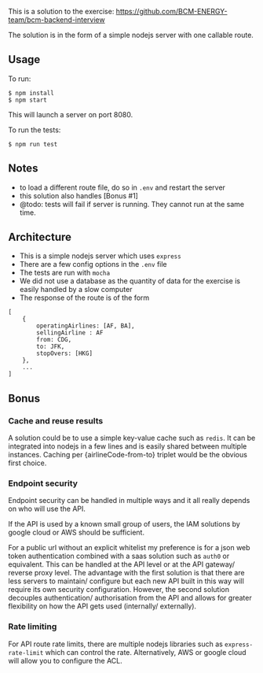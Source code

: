 This is a solution to the exercise: https://github.com/BCM-ENERGY-team/bcm-backend-interview

The solution is in the form of a simple nodejs server with one callable route.

## Usage
To run:
```
$ npm install
$ npm start
```
This will launch a server on port 8080.

To run the tests:
```
$ npm run test
```

## Notes
- to load a different route file, do so in `.env` and restart the server
- this solution also handles [Bonus #1]
- @todo: tests will fail if server is running. They cannot run at the same time.

## Architecture
- This is a simple nodejs server which uses `express`
- There are a few config options in the `.env` file
- The tests are run with `mocha`
- We did not use a database as the quantity of data for the exercise is easily handled by a slow computer
- The response of the route is of the form
```
[
    {
        operatingAirlines: [AF, BA],
        sellingAirline : AF
        from: CDG,
        to: JFK,
        stopOvers: [HKG]
    },
    ...
]
```


## Bonus

###  Cache and reuse results
A solution could be to use a simple key-value cache such as `redis`. It can be integrated into nodejs in a few lines and is easily shared between multiple instances. Caching per {airlineCode-from-to} triplet would be the obvious first choice.

### Endpoint security
Endpoint security can be handled in multiple ways and it all really depends on who will use the API.

If the API is used by a known small group of users, the IAM solutions by google cloud or AWS should be sufficient.

For a public url without an explicit whitelist my preference is for a json web token authentication combined with a saas solution such as `auth0` or equivalent. This can be handled at the API level or at the API gateway/ reverse proxy level.
The advantage with the first solution is that there are less servers to maintain/ configure but each new API built in this way will require its own security configuration. However, the second solution decouples authentication/ authorisation from the API and allows for greater flexibility on how the API gets used (internally/ externally).

### Rate limiting
For API route rate limits, there are multiple nodejs libraries such as `express-rate-limit` which can control the rate. Alternatively, AWS or google cloud will allow you to configure the ACL.
